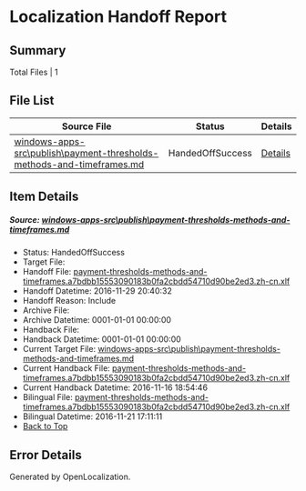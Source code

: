 # <a name='report-top'></a> Localization Handoff Report

## Summary
 Total Files | 1

## File List
 Source File | Status | Details 
 ----------- | ------ | ------- 
 [windows-apps-src\publish\payment-thresholds-methods-and-timeframes.md](https://cpubwin.visualstudio.com/windows-uwp/_git/windows-uwp/commit/bdba3db84138bcfaa5c9433e546df7beaf77552c?path=windows-apps-src%2Fpublish%2Fpayment-thresholds-methods-and-timeframes.md&_a=contents) | HandedOffSuccess | [Details](#44dccce89b3edb84cfd9813dd6acc420ae19fc4b5514)

## Item Details
##### <a name='44dccce89b3edb84cfd9813dd6acc420ae19fc4b5514'></a> Source: [windows-apps-src\publish\payment-thresholds-methods-and-timeframes.md](https://cpubwin.visualstudio.com/windows-uwp/_git/windows-uwp/commit/bdba3db84138bcfaa5c9433e546df7beaf77552c?path=windows-apps-src%2Fpublish%2Fpayment-thresholds-methods-and-timeframes.md&_a=contents)
* Status: HandedOffSuccess
* Target File: 
* Handoff File: [payment-thresholds-methods-and-timeframes.a7bdbb15553090183b0fa2cbdd54710d90be2ed3.zh-cn.xlf](https://cpubwin.visualstudio.com/windows-uwp/_git/WDCLib.handoff/commit/28469a7c6b8506e7762b08d7f543761b8a80d248?path=ol-handoff%2Fcpubwin%2Fwindows-uwp.zh-cn%2Fmaster%2Fpayment-thresholds-methods-and-timeframes.a7bdbb15553090183b0fa2cbdd54710d90be2ed3.zh-cn.xlf&_a=contents)
* Handoff Datetime: 2016-11-29 20:40:32
* Handoff Reason: Include
* Archive File: 
* Archive Datetime: 0001-01-01 00:00:00
* Handback File: 
* Handback Datetime: 0001-01-01 00:00:00
* Current Target File: [windows-apps-src\publish\payment-thresholds-methods-and-timeframes.md](https://cpubwin.visualstudio.com/windows-uwp/_git/windows-uwp.zh-cn/commit/14c34764cf5110a1a408ec34f2b594100256e2ba?path=windows-apps-src%2Fpublish%2Fpayment-thresholds-methods-and-timeframes.md&_a=contents)
* Current Handback File: [payment-thresholds-methods-and-timeframes.a7bdbb15553090183b0fa2cbdd54710d90be2ed3.zh-cn.xlf](https://cpubwin.visualstudio.com/windows-uwp/_git/WDCLib.handback/commit/fc06fe2788b621ccb50cc92354d08469b17bfcdc?path=ol-handback%2Fcpubwin%2Fwindows-uwp.zh-cn%2Fmaster%2Fpayment-thresholds-methods-and-timeframes.a7bdbb15553090183b0fa2cbdd54710d90be2ed3.zh-cn.xlf&_a=contents)
* Current Handback Datetime: 2016-11-16 18:54:46
* Bilingual File: [payment-thresholds-methods-and-timeframes.a7bdbb15553090183b0fa2cbdd54710d90be2ed3.zh-cn.xlf](https://cpubwin.visualstudio.com/windows-uwp/_git/WDCLib.handback/commit/fc06fe2788b621ccb50cc92354d08469b17bfcdc?path=ol-handback%2Fcpubwin%2Fwindows-uwp.zh-cn%2Fmaster%2Fpayment-thresholds-methods-and-timeframes.a7bdbb15553090183b0fa2cbdd54710d90be2ed3.zh-cn.xlf&_a=contents)
* Bilingual Datetime: 2016-11-21 17:11:11
* [Back to Top](#report-top)


## Error Details

Generated by OpenLocalization.
